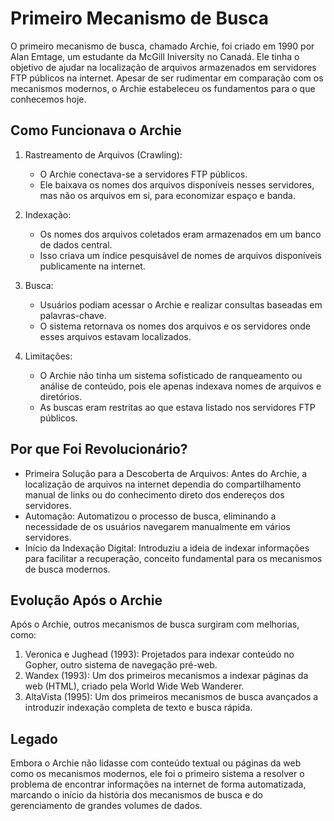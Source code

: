 # Primeiro Mecanismo de Busca

O primeiro mecanismo de busca, chamado Archie, foi criado em 1990 por Alan Emtage, um estudante da McGill Iniversity no Canadá. Ele tinha o objetivo de ajudar na localização de arquivos armazenados em servidores FTP públicos na internet. Apesar de ser rudimentar em comparação com os mecanismos modernos, o Archie estabeleceu os fundamentos para o que conhecemos hoje.

## Como Funcionava o Archie

1. Rastreamento de Arquivos (Crawling):
   - O Archie conectava-se a servidores FTP públicos.
   - Ele baixava os nomes dos arquivos disponíveis nesses servidores, mas não os arquivos em si, para economizar espaço e banda.

2. Indexação:
   - Os nomes dos arquivos coletados eram armazenados em um banco de dados central.
   - Isso criava um índice pesquisável de nomes de arquivos disponíveis publicamente na internet.
  
3. Busca:
   - Usuários podiam acessar o Archie e realizar consultas baseadas em palavras-chave.
   - O sistema retornava os nomes dos arquivos e os servidores onde esses arquivos estavam localizados.
  
4. Limitações:
   - O Archie não tinha um sistema sofisticado de ranqueamento ou análise de conteúdo, pois ele apenas indexava nomes de arquivos e diretórios.
   - As buscas eram restritas ao que estava listado nos servidores FTP públicos.

## Por que Foi Revolucionário?

- Primeira Solução para a Descoberta de Arquivos: Antes do Archie, a localização de arquivos na internet dependia do compartilhamento manual de links ou do conhecimento direto dos endereços dos servidores.
- Automação: Automatizou o processo de busca, eliminando a necessidade de os usuários navegarem manualmente em vários servidores.
- Início da Indexação Digital: Introduziu a ideia de indexar informações para facilitar a recuperação, conceito fundamental para os mecanismos de busca modernos.

## Evolução Após o Archie

Após o Archie, outros mecanismos de busca surgiram com melhorias, como:

1. Veronica e Jughead (1993): Projetados para indexar conteúdo no Gopher, outro sistema de navegação pré-web.
2. Wandex (1993): Um dos primeiros mecanismos a indexar páginas da web (HTML), criado pela World Wide Web Wanderer.
3. AltaVista (1995): Um dos primeiros mecanismos de busca avançados a introduzir indexação completa de texto e busca rápida.

## Legado

Embora o Archie não lidasse com conteúdo textual ou páginas da web como os mecanismos modernos, ele foi o primeiro sistema a resolver o problema de encontrar informações na internet de forma automatizada, marcando o início da história dos mecanismos de busca e do gerenciamento de grandes volumes de dados.





